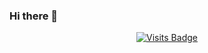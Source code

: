 ### Hi there 👋

<div align="center">

[![Visits Badge](https://badges.pufler.dev/visits/alxschwrz/alxschwrz)](https://www.github.com/alxschwrz)

 </div>


<!--
**alxschwrz/alxschwrz** is a ✨ _special_ ✨ repository because its `README.md` (this file) appears on your GitHub profile.

Here are some ideas to get you started:

- 🔭 I’m currently working on ...
- 🌱 I’m currently learning ...
- 👯 I’m looking to collaborate on ...
- 🤔 I’m looking for help with ...
- 💬 Ask me about ...
- 📫 How to reach me: ...
- 😄 Pronouns: ...
- ⚡ Fun fact: ...
-->
